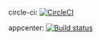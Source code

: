 circle-ci:
[![CircleCI](https://circleci.com/gh/theManWithoutQualities/home1/tree/master.svg?style=svg)](https://circleci.com/gh/theManWithoutQualities/home1/tree/master)

appcenter:
[![Build status](https://build.appcenter.ms/v0.1/apps/e788c493-f7a1-408a-a75c-72f71f22a12b/branches/master/badge)](https://appcenter.ms)